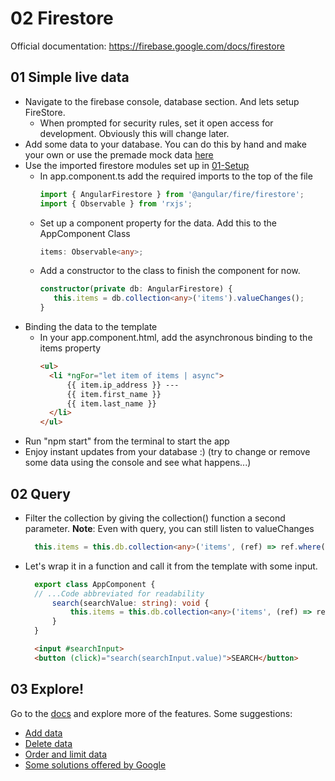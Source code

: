 # 02 Firestore

Official documentation: https://firebase.google.com/docs/firestore

## 01 Simple live data 

- Navigate to the firebase console, database section. And lets setup FireStore.
  - When prompted for security rules, set it open access for development. Obviously this will change later.
- Add some data to your database. You can do this by hand and make your own or use the premade mock data [here](../utils)
- Use the imported firestore modules set up in [01-Setup](../01-Setup)
  - In app.component.ts add the required imports to the top of the file
      ``` ts
      import { AngularFirestore } from '@angular/fire/firestore';
      import { Observable } from 'rxjs';
      ``` 
  - Set up a component property for the data. Add this to the AppComponent Class
      ``` ts 
      items: Observable<any>;
      ```
  - Add a constructor to the class to finish the component for now.
      ``` ts
      constructor(private db: AngularFirestore) {
         this.items = db.collection<any>('items').valueChanges();
      }
      ```
- Binding the data to the template
  - In your app.component.html, add the asynchronous binding to the items property
      ``` html
      <ul>
        <li *ngFor="let item of items | async">
            {{ item.ip_address }} ---
            {{ item.first_name }}
            {{ item.last_name }}
        </li>
      </ul>
      ```
- Run "npm start" from the terminal to start the app
- Enjoy instant updates from your database :) (try to change or remove some data using the console and see what happens...)

## 02 Query

- Filter the collection by giving the collection() function a second parameter. **Note**: Even with query, you can still listen to valueChanges
  ``` ts
    this.items = this.db.collection<any>('items', (ref) => ref.where('first_name', '==', 'Lemar')).valueChanges();
  ```
- Let's wrap it in a function and call it from the template with some input.
  ``` ts
    export class AppComponent {
    // ...Code abbreviated for readability
        search(searchValue: string): void {
            this.items = this.db.collection<any>('items', (ref) => ref.where('first_name', '==', searchValue)).valueChanges();
        }
    }
  ```

  ``` html
    <input #searchInput>
    <button (click)="search(searchInput.value)">SEARCH</button>
  ```

## 03 Explore!
  Go to the [docs](https://firebase.google.com/docs/firestore) and explore more of the features.
  Some suggestions: 
  - [Add data](https://firebase.google.com/docs/firestore/manage-data/add-data)
  - [Delete data](https://firebase.google.com/docs/firestore/manage-data/delete-data)
  - [Order and limit data](https://firebase.google.com/docs/firestore/query-data/order-limit-data)
  - [Some solutions offered by Google](https://firebase.google.com/docs/firestore/solutions)
  